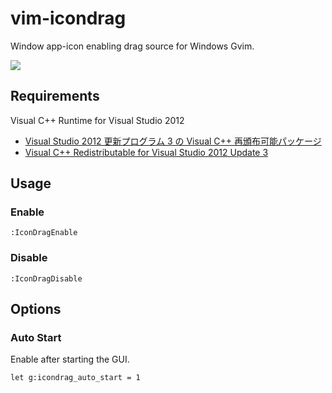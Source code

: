 vim-icondrag
============

Window app-icon enabling drag source for Windows Gvim.


![](https://dl.dropboxusercontent.com/s/6hci043pvriyath/icondrag0.png)


Requirements
------------

Visual C++ Runtime for Visual Studio 2012

- [Visual Studio 2012 更新プログラム 3 の Visual C++ 再頒布可能パッケージ](http://www.microsoft.com/ja-jp/download/details.aspx?id=30679)
- [Visual C++ Redistributable for Visual Studio 2012 Update 3](http://www.microsoft.com/en-us/download/details.aspx?id=30679)


Usage
-----

### Enable

`:IconDragEnable`

### Disable

`:IconDragDisable`


Options
-------

### Auto Start

Enable after starting the GUI.

`let g:icondrag_auto_start = 1`

